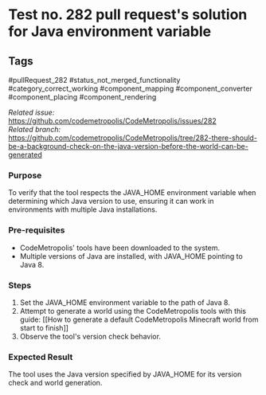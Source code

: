 # Test no. 282 pull request's solution for Java environment variable

## Tags
#pullRequest_282 #status_not_merged_functionality #category_correct_working  #component_mapping #component_converter #component_placing #component_rendering

_Related issue:_ https://github.com/codemetropolis/CodeMetropolis/issues/282 <br>
_Related branch:_ https://github.com/codemetropolis/CodeMetropolis/tree/282-there-should-be-a-background-check-on-the-java-version-before-the-world-can-be-generated

### Purpose
To verify that the tool respects the JAVA_HOME environment variable when determining which Java version to use, ensuring it can work in environments with multiple Java installations.

### Pre-requisites
- CodeMetropolis' tools have been downloaded to the system.
- Multiple versions of Java are installed, with JAVA_HOME pointing to Java 8.

### Steps
1. Set the JAVA_HOME environment variable to the path of Java 8.
2. Attempt to generate a world using the CodeMetropolis tools with this guide: [[How to generate a default CodeMetropolis Minecraft world from start to finish]]
3. Observe the tool's version check behavior.

### Expected Result
The tool uses the Java version specified by JAVA_HOME for its version check and world generation.
